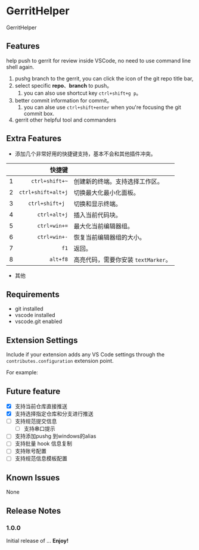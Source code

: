 # GerritHelper

GerritHelper

## Features

help push to gerrit for review inside VSCode, no need to use command line shell again.

1. pushg branch to the gerrit, you can click the icon of the git repo title bar,
2. select specific **repo**、**branch** to push。
   1. you can also use shortcut key `ctrl+shift+g p`。
3. better commit information for commit。
   1. you can alse use `ctrl+shift+enter` when you're focusing the git commit box.
4. gerrit other helpful tool and commanders

## Extra Features

-  添加几个非常好用的快捷键支持，基本不会和其他插件冲突。  

  |   |             快捷键 |                                   |
  |---|-------------------:|-----------------------------------|
  | 1 |     `ctrl+shift+~` | 创建新的终端。支持选择工作区。      |
  | 2 | `ctrl+shift+alt+j` | 切换最大化最小化面板。             |
  | 3 |    `ctrl+shift+j ` | 切换和显示终端。                   |
  | 4 |       `ctrl+alt+j` | 插入当前代码块。                   |
  | 5 |       `ctrl+win+=` | 最大化当前编辑器组。               |
  | 6 |       `ctrl+win+-` | 恢复当前编辑器组的大小。           |
  | 7 |               `f1` | 返回。                             |
  | 8 |           `alt+f8` | 高亮代码，需要你安装 `textMarker`。 |

- 其他


## Requirements

- git installed
- vscode installed
- vscode.git enabled

## Extension Settings

Include if your extension adds any VS Code settings through the `contributes.configuration` extension point.

For example:

## Future feature
- [x] 支持当前仓库直接推送
- [x] 支持选择指定仓库和分支进行推送
- [ ] 支持规范提交信息
  - [ ] 支持串口提示
- [ ] 支持添加pushg 到windows的alias
- [ ] 支持批量 hook 信息复制
- [ ] 支持账号配置
- [ ] 支持规范信息模板配置
 
## Known Issues

None
## Release Notes

### 1.0.0

Initial release of ...
**Enjoy!**
